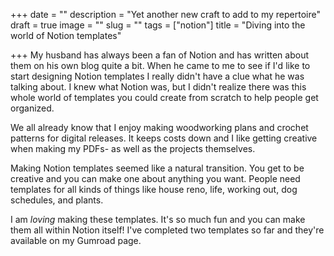 +++
date = ""
description = "Yet another new craft to add to my repertoire"
draft = true
image = ""
slug = ""
tags = ["notion"]
title = "Diving into the world of Notion templates"

+++
My husband has always been a fan of Notion and has written about them on his own blog quite a bit. When he came to me to see if I'd like to start designing Notion templates I really didn't have a clue what he was talking about. I knew what Notion was, but I didn't realize there was this whole world of templates you could create from scratch to help people get organized.

We all already know that I enjoy making woodworking plans and crochet patterns for digital releases. It keeps costs down and I like getting creative when making my PDFs- as well as the projects themselves.

Making Notion templates seemed like a natural transition. You get to be creative and you can make one about anything you want. People need templates for all kinds of things like house reno, life, working out, dog schedules, and plants.

I am _loving_ making these templates. It's so much fun and you can make them all within Notion itself! I've completed two templates so far and they're available on my Gumroad page.